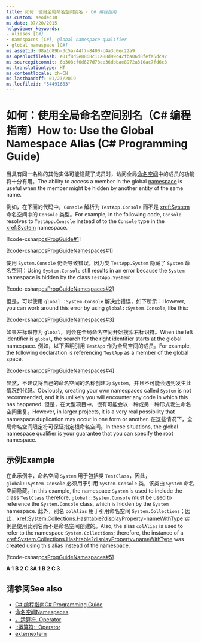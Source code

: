 ```yaml
---
title: 如何：使用全局命名空间别名 - C# 编程指南
ms.custom: seodec18
ms.date: 07/20/2015
helpviewer_keywords:
- aliases [C#]
- namespaces [C#], global namespace qualifier
- global namespace [C#]
ms.assetid: 98a1d89b-3c5a-44f7-8400-c4a3c0ec22a9
ms.openlocfilehash: e01f8d5e8868c11a88d99c42fba06d8fefa5dc92
ms.sourcegitcommit: 6b308cf6d627d78ee36dbbae8972a310ac7fd6c8
ms.translationtype: HT
ms.contentlocale: zh-CN
ms.lasthandoff: 01/23/2019
ms.locfileid: "54491683"
---
```

# <a name="how-to-use-the-global-namespace-alias-c-programming-guide"></a><span data-ttu-id="2494b-102">如何：使用全局命名空间别名（C# 编程指南）</span><span class="sxs-lookup"><span data-stu-id="2494b-102">How to: Use the Global Namespace Alias (C# Programming Guide)</span></span>
<span data-ttu-id="2494b-103">当具有同一名称的其他实体可能隐藏了成员时，访问全局[命名空间](../../../csharp/language-reference/keywords/namespace.md)中的成员的功能将十分有用。</span><span class="sxs-lookup"><span data-stu-id="2494b-103">The ability to access a member in the global [namespace](../../../csharp/language-reference/keywords/namespace.md) is useful when the member might be hidden by another entity of the same name.</span></span>  
  
 <span data-ttu-id="2494b-104">例如，在下面的代码中，`Console` 解析为 `TestApp.Console` 而不是 <xref:System> 命名空间中的 `Console` 类型。</span><span class="sxs-lookup"><span data-stu-id="2494b-104">For example, in the following code, `Console` resolves to `TestApp.Console` instead of to the `Console` type in the <xref:System> namespace.</span></span>  
  
 [!code-csharp[csProgGuide#1](../../../csharp/programming-guide/inside-a-program/codesnippet/CSharp/how-to-use-the-global-namespace-alias_1.cs)]  
  
 [!code-csharp[csProgGuideNamespaces#1](../../../csharp/programming-guide/namespaces/codesnippet/CSharp/how-to-use-the-global-namespace-alias_2.cs)]  
  
 <span data-ttu-id="2494b-105">使用 `System.Console` 仍会导致错误，因为类 `TestApp.System` 隐藏了 `System` 命名空间：</span><span class="sxs-lookup"><span data-stu-id="2494b-105">Using `System.Console` still results in an error because the `System` namespace is hidden by the class `TestApp.System`:</span></span>  
  
 [!code-csharp[csProgGuideNamespaces#2](../../../csharp/programming-guide/namespaces/codesnippet/CSharp/how-to-use-the-global-namespace-alias_3.cs)]  
  
 <span data-ttu-id="2494b-106">但是，可以使用 `global::System.Console` 解决此错误，如下所示：</span><span class="sxs-lookup"><span data-stu-id="2494b-106">However, you can work around this error by using `global::System.Console`, like this:</span></span>  
  
 [!code-csharp[csProgGuideNamespaces#3](../../../csharp/programming-guide/namespaces/codesnippet/CSharp/how-to-use-the-global-namespace-alias_4.cs)]  
  
 <span data-ttu-id="2494b-107">如果左标识符为 `global`，则会在全局命名空间开始搜索右标识符。</span><span class="sxs-lookup"><span data-stu-id="2494b-107">When the left identifier is `global`, the search for the right identifier starts at the global namespace.</span></span> <span data-ttu-id="2494b-108">例如，以下声明引用 `TestApp` 作为全局空间的成员。</span><span class="sxs-lookup"><span data-stu-id="2494b-108">For example, the following declaration is referencing `TestApp` as a member of the global space.</span></span>  
  
 [!code-csharp[csProgGuideNamespaces#4](../../../csharp/programming-guide/namespaces/codesnippet/CSharp/how-to-use-the-global-namespace-alias_5.cs)]  
  
 <span data-ttu-id="2494b-109">显然，不建议将自己的命名空间的名称创建为 `System`，并且不可能会遇到发生此情况的代码。</span><span class="sxs-lookup"><span data-stu-id="2494b-109">Obviously, creating your own namespaces called `System` is not recommended, and it is unlikely you will encounter any code in which this has happened.</span></span> <span data-ttu-id="2494b-110">但是，在大型项目中，很有可能会以一种或另一种形式发生命名空间重复。</span><span class="sxs-lookup"><span data-stu-id="2494b-110">However, in larger projects, it is a very real possibility that namespace duplication may occur in one form or another.</span></span> <span data-ttu-id="2494b-111">在这些情况下，全局命名空间限定符可保证指定根命名空间。</span><span class="sxs-lookup"><span data-stu-id="2494b-111">In these situations, the global namespace qualifier is your guarantee that you can specify the root namespace.</span></span>  
  
## <a name="example"></a><span data-ttu-id="2494b-112">示例</span><span class="sxs-lookup"><span data-stu-id="2494b-112">Example</span></span>  
 <span data-ttu-id="2494b-113">在此示例中，命名空间 `System` 用于包括类 `TestClass`，因此， `global::System.Console` 必须用于引用 `System.Console` 类，该类由 `System` 命名空间隐藏。</span><span class="sxs-lookup"><span data-stu-id="2494b-113">In this example, the namespace `System` is used to include the class `TestClass` therefore, `global::System.Console` must be used to reference the `System.Console` class, which is hidden by the `System` namespace.</span></span> <span data-ttu-id="2494b-114">此外，别名 `colAlias` 用于引用命名空间 `System.Collections`；因此，<xref:System.Collections.Hashtable?displayProperty=nameWithType> 实例是使用此别名而不是命名空间创建的。</span><span class="sxs-lookup"><span data-stu-id="2494b-114">Also, the alias `colAlias` is used to refer to the namespace `System.Collections`; therefore, the instance of a <xref:System.Collections.Hashtable?displayProperty=nameWithType> was created using this alias instead of the namespace.</span></span>  
  
 [!code-csharp[csProgGuideNamespaces#5](../../../csharp/programming-guide/namespaces/codesnippet/CSharp/how-to-use-the-global-namespace-alias_6.cs)]  
  
<span data-ttu-id="2494b-115">**A 1**
**B 2**
**C 3**</span><span class="sxs-lookup"><span data-stu-id="2494b-115">**A 1**
**B 2**
**C 3**</span></span>

## <a name="see-also"></a><span data-ttu-id="2494b-116">请参阅</span><span class="sxs-lookup"><span data-stu-id="2494b-116">See also</span></span>

- [<span data-ttu-id="2494b-117">C# 编程指南</span><span class="sxs-lookup"><span data-stu-id="2494b-117">C# Programming Guide</span></span>](../../../csharp/programming-guide/index.md)
- [<span data-ttu-id="2494b-118">命名空间</span><span class="sxs-lookup"><span data-stu-id="2494b-118">Namespaces</span></span>](../../../csharp/programming-guide/namespaces/index.md)
- [<span data-ttu-id="2494b-119">。运算符</span><span class="sxs-lookup"><span data-stu-id="2494b-119">. Operator</span></span>](../../../csharp/language-reference/operators/member-access-operator.md)
- [<span data-ttu-id="2494b-120">::运算符</span><span class="sxs-lookup"><span data-stu-id="2494b-120">:: Operator</span></span>](../../../csharp/language-reference/operators/namespace-alias-qualifer.md)
- [<span data-ttu-id="2494b-121">extern</span><span class="sxs-lookup"><span data-stu-id="2494b-121">extern</span></span>](../../../csharp/language-reference/keywords/extern.md)
